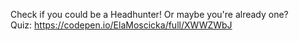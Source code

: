 Check if you could be a Headhunter! Or maybe you're already one?   
Quiz: https://codepen.io/ElaMoscicka/full/XWWZWbJ
